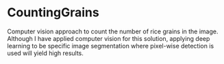 # CountingGrains
 Computer vision approach to count the number of rice grains in the image.
 Although I have applied computer vision for this solution, applying deep learning to be specific image segmentation where pixel-wise detection is used will yield high results.
